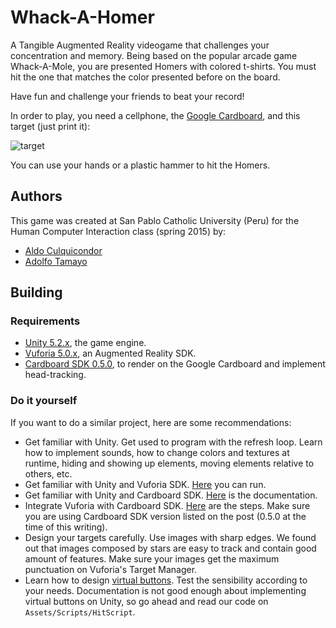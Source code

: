 # Whack-A-Homer

A Tangible Augmented Reality videogame that challenges your concentration and memory.
Being based on the popular arcade game Whack-A-Mole, you are presented Homers with
colored t-shirts. You must hit the one that matches the color presented before on the board.

Have fun and challenge your friends to beat your record!

In order to play, you need a cellphone,
the [Google Cardboard](https://www.google.com/get/cardboard/),
and this target (just print it):

![target](https://raw.github.com/alculquicondor/Whack-a-Homer/master/doc/boardtarget.png)

You can use your hands or a plastic hammer to hit the Homers.

## Authors

This game was created at San Pablo Catholic University (Peru) for the
Human Computer Interaction class (spring 2015) by:

- [Aldo Culquicondor](https://github.com/alculquicondor)
- [Adolfo Tamayo](https://github.com/adolfo1994)

## Building

### Requirements

- [Unity 5.2.x](https://unity3d.com/es/get-unity/download/archive), the game engine.
- [Vuforia 5.0.x](https://developer.vuforia.com/downloads/sdk), an Augmented Reality SDK.
- [Cardboard SDK 0.5.0](https://github.com/googlesamples/cardboard-unity/releases), to render on the Google Cardboard and implement head-tracking.

### Do it yourself

If you want to do a similar project, here are some recommendations:

- Get familiar with Unity. Get used to program with the refresh loop. Learn how to implement
sounds, how to change colors and textures at runtime, hiding and showing up elements, moving
elements relative to others, etc.
- Get familiar with Unity and Vuforia SDK. [Here](https://developer.vuforia.com/downloads/samples) you can run.
- Get familiar with Unity and Cardboard SDK. [Here](https://developers.google.com/cardboard/unity/) is the documentation.
- Integrate Vuforia with Cardboard SDK. [Here](https://developer.vuforia.com/library/articles/Solution/Integrating-Cardboard-SDK-050) are the steps. Make sure you are using Cardboard SDK
version listed on the post (0.5.0 at the time of this writing).
- Design your targets carefully. Use images with sharp edges. We found out that images
composed by stars are easy to track and contain good amount of features. Make sure your
images get the maximum punctuation on Vuforia's Target Manager.
- Learn how to design [virtual buttons](https://developer.vuforia.com/library/articles/Solution/How-To-Implement-Virtual-Buttons). Test the sensibility according to your needs.
Documentation is not good enough about implementing virtual buttons on Unity, so go ahead and read our code on `Assets/Scripts/HitScript`.
